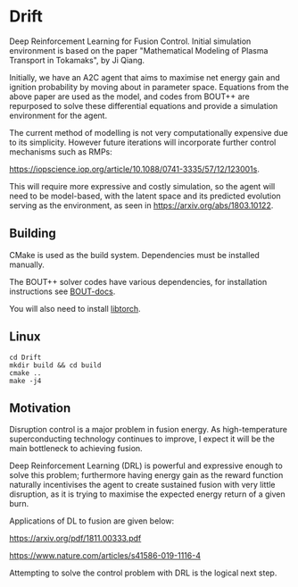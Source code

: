 # Drift

Deep Reinforcement Learning for Fusion Control. Initial simulation environment is based on the paper "Mathematical Modeling of Plasma Transport in Tokamaks", by Ji Qiang.

Initially, we have an A2C agent that aims to maximise net energy gain and ignition probability by moving about in parameter space. Equations from the above paper are used as the model, and codes from BOUT++ are repurposed to solve these differential equations and provide a simulation environment for the agent.

The current method of modelling is not very computationally expensive due to its simplicity. However future iterations will incorporate further control mechanisms such as RMPs: 

https://iopscience.iop.org/article/10.1088/0741-3335/57/12/123001s. 

This will require more expressive and costly simulation, so the agent will need to be model-based, with the latent space and its predicted evolution serving as the environment, as seen in https://arxiv.org/abs/1803.10122.

## Building

CMake is used as the build system. Dependencies must be installed manually.

The BOUT++ solver codes have various dependencies, for installation instructions see [BOUT-docs](https://bout-dev.readthedocs.io/en/latest/). 

You will also need to install [libtorch](https://pytorch.org/cppdocs/installing.html).

## Linux

```
cd Drift
mkdir build && cd build
cmake ..
make -j4
```

## Motivation

Disruption control is a major problem in fusion energy. As high-temperature superconducting technology continues to improve, I expect it will be the main bottleneck to achieving fusion. 

Deep Reinforcement Learning (DRL) is powerful and expressive enough to solve this problem; furthermore having energy gain as the reward function naturally incentivises the agent to create sustained fusion with very little disruption, as it is trying to maximise the expected energy return of a given burn.

Applications of DL to fusion are given below:

https://arxiv.org/pdf/1811.00333.pdf

https://www.nature.com/articles/s41586-019-1116-4

Attempting to solve the control problem with DRL is the logical next step.

